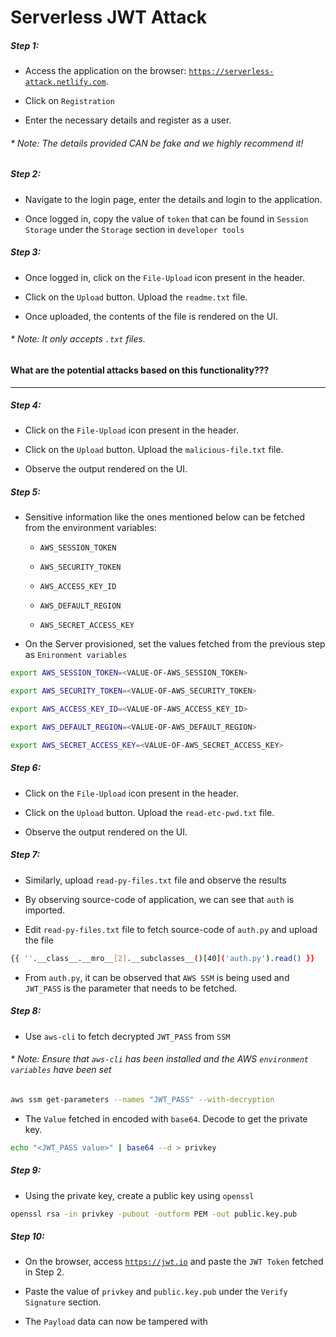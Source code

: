 # Serverless JWT Attack


##### Step 1:

* Access the application on the browser: [`https://serverless-attack.netlify.com`](https://serverless-attack.netlify.com).

* Click on `Registration`

* Enter the necessary details and register as a user.

###### * Note: The details provided CAN be fake and we highly recommend it!


##### Step 2:

* Navigate to the login page, enter the details and login to the application.

* Once logged in, copy the value of `token` that can be found in `Session Storage` under the `Storage` section in `developer tools`

##### Step 3:

* Once logged in, click on the `File-Upload` icon present in the header.

* Click on the `Upload` button. Upload the `readme.txt` file. 

* Once uploaded, the contents of the file is rendered on the UI.

###### * Note: It only accepts `.txt` files.


#### What are the potential attacks based on this functionality???

---

##### Step 4:

* Click on the `File-Upload` icon present in the header.

* Click on the `Upload` button. Upload the `malicious-file.txt` file. 

* Observe the output rendered on the UI.

##### Step 5:

* Sensitive information like the ones mentioned below can be fetched from the environment variables:

    * `AWS_SESSION_TOKEN`

    * `AWS_SECURITY_TOKEN`

    * `AWS_ACCESS_KEY_ID`

    * `AWS_DEFAULT_REGION`

    * `AWS_SECRET_ACCESS_KEY`


* On the Server provisioned, set the values fetched from the previous step as `Enironment variables`


```bash
export AWS_SESSION_TOKEN=<VALUE-OF-AWS_SESSION_TOKEN>

export AWS_SECURITY_TOKEN=<VALUE-OF-AWS_SECURITY_TOKEN>

export AWS_ACCESS_KEY_ID=<VALUE-OF-AWS_ACCESS_KEY_ID>

export AWS_DEFAULT_REGION=<VALUE-OF-AWS_DEFAULT_REGION>

export AWS_SECRET_ACCESS_KEY=<VALUE-OF-AWS_SECRET_ACCESS_KEY>
```


##### Step 6:

* Click on the `File-Upload` icon present in the header.

* Click on the `Upload` button. Upload the `read-etc-pwd.txt` file. 

* Observe the output rendered on the UI.


##### Step 7:

* Similarly, upload `read-py-files.txt` file and observe the results

* By observing source-code of application, we can see that `auth` is imported.

* Edit `read-py-files.txt` file to fetch source-code of `auth.py` and upload the file

```bash
{{ ''.__class__.__mro__[2].__subclasses__()[40]('auth.py').read() }}
```

* From `auth.py`, it can be observed that `AWS SSM` is being used and `JWT_PASS` is the parameter that needs to be fetched.


##### Step 8:

* Use `aws-cli` to fetch decrypted `JWT_PASS` from `SSM` 

###### * Note: Ensure that `aws-cli` has been installed and the AWS `environment variables` have been set 

```bash
aws ssm get-parameters --names "JWT_PASS" --with-decryption
```

* The `Value` fetched in encoded with `base64`. Decode to get the private key.

```bash
echo "<JWT_PASS value>" | base64 --d > privkey
```

##### Step 9:

* Using the private key, create a public key using `openssl`

```bash
openssl rsa -in privkey -pubout -outform PEM -out public.key.pub
```

##### Step 10:

* On the browser, access [`https://jwt.io`](https://jwt.io) and paste the `JWT Token` fetched in Step 2.

* Paste the value of `privkey` and `public.key.pub` under the `Verify Signature` section.

* The `Payload` data can now be tampered with

